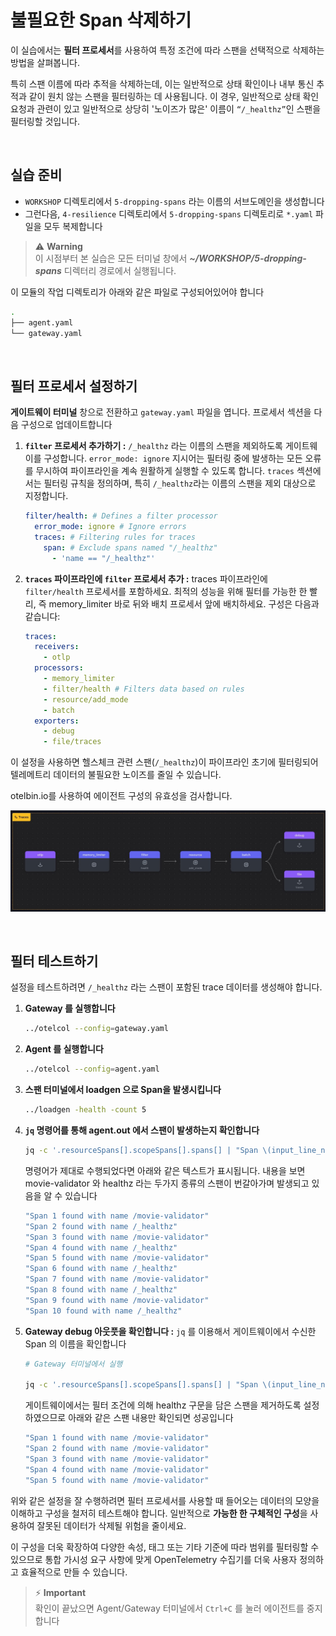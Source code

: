 # 불필요한 Span 삭제하기

이 실습에서는 **필터 프로세서**를 사용하여 특정 조건에 따라 스팬을 선택적으로 삭제하는 방법을 살펴봅니다.

특히 스팬 이름에 따라 추적을 삭제하는데, 이는 일반적으로 상태 확인이나 내부 통신 추적과 같이 원치 않는 스팬을 필터링하는 데 사용됩니다. 이 경우, 일반적으로 상태 확인 요청과 관련이 있고 일반적으로 상당히 '노이즈가 많은' 이름이 `“/_healthz”`인 스팬을 필터링할 것입니다.

<br>

## 실습 준비

- `WORKSHOP` 디렉토리에서 `5-dropping-spans` 라는 이름의 서브도메인을 생성합니다
- 그런다음, `4-resilience` 디렉토리에서 `5-dropping-spans` 디렉토리로 `*.yaml` 파일을 모두 복제합니다

> ⚠️ **Warning** <br>
> 이 시점부터 본 실습은 모든 터미널 창에서 **_~/WORKSHOP/5-dropping-spans_** 디렉터리 경로에서 실행됩니다.

이 모듈의 작업 디렉토리가 아래와 같은 파일로 구성되어있어야 합니다

```bash
.
├── agent.yaml
└── gateway.yaml
```

<br>

## 필터 프로세서 설정하기

**게이트웨이 터미널** 창으로 전환하고 `gateway.yaml` 파일을 엽니다. 프로세서 섹션을 다음 구성으로 업데이트합니다

1. **`filter` 프로세서 추가하기 :** `/_healthz` 라는 이름의 스팬을 제외하도록 게이트웨이를 구성합니다. `error_mode: ignore` 지시어는 필터링 중에 발생하는 모든 오류를 무시하여 파이프라인을 계속 원활하게 실행할 수 있도록 합니다. `traces` 섹션에서는 필터링 규칙을 정의하며, 특히 `/_healthz`라는 이름의 스팬을 제외 대상으로 지정합니다.

   ```yaml
   filter/health: # Defines a filter processor
     error_mode: ignore # Ignore errors
     traces: # Filtering rules for traces
       span: # Exclude spans named "/_healthz"
         - 'name == "/_healthz"'
   ```

2. **`traces` 파이프라인에 `filter` 프로세서 추가 :** traces 파이프라인에 `filter/health` 프로세서를 포함하세요. 최적의 성능을 위해 필터를 가능한 한 빨리, 즉 memory_limiter 바로 뒤와 배치 프로세서 앞에 배치하세요. 구성은 다음과 같습니다:

   ```yaml
   traces:
     receivers:
       - otlp
     processors:
       - memory_limiter
       - filter/health # Filters data based on rules
       - resource/add_mode
       - batch
     exporters:
       - debug
       - file/traces
   ```

이 설정을 사용하면 헬스체크 관련 스팬(`/_healthz`)이 파이프라인 초기에 필터링되어 텔레메트리 데이터의 불필요한 노이즈를 줄일 수 있습니다.

otelbin.io를 사용하여 에이전트 구성의 유효성을 검사합니다.

![](../../images/3-advancedConfig/3-5-dropping.jpg)

<br>

## 필터 테스트하기

설정을 테스트하려면 `/_healthz` 라는 스팬이 포함된 trace 데이터를 생성해야 합니다.

1. **Gateway 를 실행합니다**

   ```bash
   ../otelcol --config=gateway.yaml
   ```

2. **Agent 를 실행합니다**

   ```bash
   ../otelcol --config=agent.yaml
   ```

3. **스팬 터미널에서 loadgen 으로 Span을 발생시킵니다**

   ```bash
   ../loadgen -health -count 5
   ```

4. **`jq` 명령어를 통해 agent.out 에서 스팬이 발생하는지 확인합니다**
   ```bash
   jq -c '.resourceSpans[].scopeSpans[].spans[] | "Span \(input_line_number) found with name \(.name)"' ./agent.out
   ```
   명령어가 제대로 수행되었다면 아래와 같은 텍스트가 표시됩니다. 내용을 보면 movie-validator 와 healthz 라는 두가지 종류의 스팬이 번갈아가며 발생되고 있음을 알 수 있습니다
   ```bash
   "Span 1 found with name /movie-validator"
   "Span 2 found with name /_healthz"
   "Span 3 found with name /movie-validator"
   "Span 4 found with name /_healthz"
   "Span 5 found with name /movie-validator"
   "Span 6 found with name /_healthz"
   "Span 7 found with name /movie-validator"
   "Span 8 found with name /_healthz"
   "Span 9 found with name /movie-validator"
   "Span 10 found with name /_healthz"
   ```
5. **Gateway debug 아웃풋을 확인합니다 :** `jq` 를 이용해서 게이트웨이에서 수신한 Span 의 이름을 확인합니다

   ```bash
   # Gateway 터미널에서 실행

   jq -c '.resourceSpans[].scopeSpans[].spans[] | "Span \(input_line_number) found with name \(.name)"' ./gateway-traces.out
   ```

   게이트웨이에서는 필터 조건에 의해 healthz 구문을 담은 스팬을 제거하도록 설정하였으므로 아래와 같은 스팬 내용만 확인되면 성공입니다

   ```bash
   "Span 1 found with name /movie-validator"
   "Span 2 found with name /movie-validator"
   "Span 3 found with name /movie-validator"
   "Span 4 found with name /movie-validator"
   "Span 5 found with name /movie-validator"
   ```

위와 같은 설정을 잘 수행하려면 필터 프로세서를 사용할 때 들어오는 데이터의 모양을 이해하고 구성을 철저히 테스트해야 합니다. 일반적으로 **가능한 한 구체적인 구성**을 사용하여 잘못된 데이터가 삭제될 위험을 줄이세요.

이 구성을 더욱 확장하여 다양한 속성, 태그 또는 기타 기준에 따라 범위를 필터링할 수 있으므로 통합 가시성 요구 사항에 맞게 OpenTelemetry 수집기를 더욱 사용자 정의하고 효율적으로 만들 수 있습니다.

> ⚡ **Important** <br>
> 확인이 끝났으면 Agent/Gateway 터미널에서 `Ctrl+C` 를 눌러 에이전트를 중지합니다
